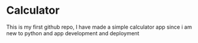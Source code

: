 # Calculator
This is my first github repo, I have made a simple calculator app since i am new to python and app development and deployment 
